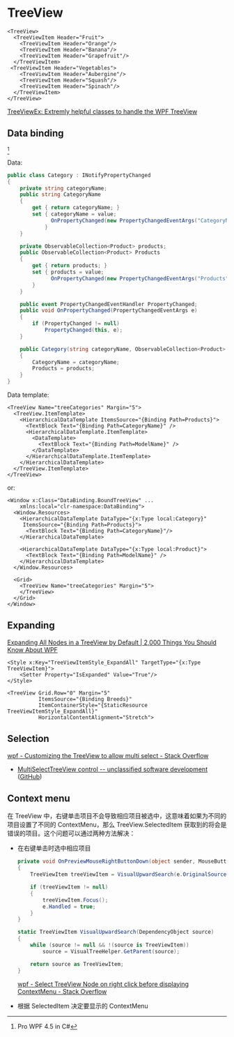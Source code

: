 # TreeView
```xaml
<TreeView>
  <TreeViewItem Header="Fruit">
    <TreeViewItem Header="Orange"/>
    <TreeViewItem Header="Banana"/>
    <TreeViewItem Header="Grapefruit"/>
  </TreeViewItem>
 <TreeViewItem Header="Vegetables">
    <TreeViewItem Header="Aubergine"/>
    <TreeViewItem Header="Squash"/>
    <TreeViewItem Header="Spinach"/>
  </TreeViewItem>
</TreeView>
```

[TreeViewEx: Extremly helpful classes to handle the WPF TreeView](https://github.com/Anapher/TreeViewEx)

## Data binding
[^prowpf]

Data:
```csharp
public class Category : INotifyPropertyChanged
{
    private string categoryName;
    public string CategoryName
    {
        get { return categoryName; }
        set { categoryName = value;
              OnPropertyChanged(new PropertyChangedEventArgs("CategoryName"));
            }
    }

    private ObservableCollection<Product> products;
    public ObservableCollection<Product> Products
    {
        get { return products; }
        set { products = value;
              OnPropertyChanged(new PropertyChangedEventArgs("Products"));
        }
    }

    public event PropertyChangedEventHandler PropertyChanged;
    public void OnPropertyChanged(PropertyChangedEventArgs e)
    {
        if (PropertyChanged != null)
            PropertyChanged(this, e);
    }

    public Category(string categoryName, ObservableCollection<Product> products)
    {
        CategoryName = categoryName;
        Products = products;
    }
}
```

Data template:
```xaml
<TreeView Name="treeCategories" Margin="5">
  <TreeView.ItemTemplate>
    <HierarchicalDataTemplate ItemsSource="{Binding Path=Products}">
      <TextBlock Text="{Binding Path=CategoryName}" />
      <HierarchicalDataTemplate.ItemTemplate>
        <DataTemplate>
          <TextBlock Text="{Binding Path=ModelName}" />
        </DataTemplate>
      </HierarchicalDataTemplate.ItemTemplate>
    </HierarchicalDataTemplate>
  </TreeView.ItemTemplate>
</TreeView>
```
or:
```xaml
<Window x:Class="DataBinding.BoundTreeView" ...
    xmlns:local="clr-namespace:DataBinding">
  <Window.Resources>
    <HierarchicalDataTemplate DataType="{x:Type local:Category}"
     ItemsSource="{Binding Path=Products}">
      <TextBlock Text="{Binding Path=CategoryName}"/>
    </HierarchicalDataTemplate>

    <HierarchicalDataTemplate DataType="{x:Type local:Product}">
      <TextBlock Text="{Binding Path=ModelName}" />
    </HierarchicalDataTemplate>
  </Window.Resources>

  <Grid>
    <TreeView Name="treeCategories" Margin="5">
    </TreeView>
  </Grid>
</Window>
```

## Expanding
[Expanding All Nodes in a TreeView by Default | 2,000 Things You Should Know About WPF](https://wpf.2000things.com/2017/09/28/1219-expanding-all-nodes-in-a-treeview-by-default/)
```xaml
<Style x:Key="TreeViewItemStyle_ExpandAll" TargetType="{x:Type TreeViewItem}">
    <Setter Property="IsExpanded" Value="True"/>
</Style>

<TreeView Grid.Row="0" Margin="5"
          ItemsSource="{Binding Breeds}"
          ItemContainerStyle="{StaticResource TreeViewItemStyle_ExpandAll}"
          HorizontalContentAlignment="Stretch">
```

## Selection
[wpf - Customizing the TreeView to allow multi select - Stack Overflow](https://stackoverflow.com/questions/459375/customizing-the-treeview-to-allow-multi-select)
- [MultiSelectTreeView control -- unclassified software development](https://unclassified.software/en/source/multiselecttreeview) ([GitHub](https://github.com/ygoe/MultiSelectTreeView))

## Context menu
在 TreeView 中，右键单击项目不会导致相应项目被选中，这意味着如果为不同的项目设置了不同的 ContextMenu，那么 TreeView.SelectedItem 获取到的将会是错误的项目。这个问题可以通过两种方法解决：

- 在右键单击时选中相应项目

  ```csharp
  private void OnPreviewMouseRightButtonDown(object sender, MouseButtonEventArgs e)
  {
      TreeViewItem treeViewItem = VisualUpwardSearch(e.OriginalSource as DependencyObject);
  
      if (treeViewItem != null)
      {
          treeViewItem.Focus();
          e.Handled = true;
      }
  }
  
  static TreeViewItem VisualUpwardSearch(DependencyObject source)
  {
      while (source != null && !(source is TreeViewItem))
          source = VisualTreeHelper.GetParent(source);
  
      return source as TreeViewItem;
  }
  ```
  
  [wpf - Select TreeView Node on right click before displaying ContextMenu - Stack Overflow](https://stackoverflow.com/questions/592373/select-treeview-node-on-right-click-before-displaying-contextmenu)

- 根据 SelectedItem 决定要显示的 ContextMenu


[^prowpf]: Pro WPF 4.5 in C#